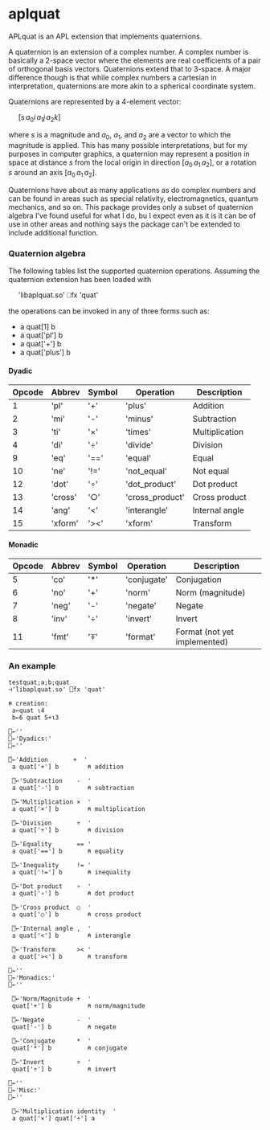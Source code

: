 # aplquat
APLquat is an APL extension that implements quaternions.

A quaternion is an extension of a complex number.  A complex number is
basically a 2-space vector where the elements are real coefficients of
a pair of orthogonal basis vectors.  Quaternions extend that to 3-space.
A major difference though is that while complex numbers a cartesian in
interpretation, quaternions are more akin to a spherical coordinate system.

Quaternions are represented by a 4-element vector:

&nbsp;&nbsp;&nbsp;&nbsp; $[ s\, a_0i\, a_1j\, a_2k]$

where $s$ is a magnitude and $a_0$, $a_1$, and $a_2$ are a vector to which the
magnitude is applied.  This has many possible interpretations, but for my
purposes in computer graphics, a quaternion may represent a position
in space at distance $s$ from the local origin in direction
$[ a_0\, a_1\, a_2 ]$, or a rotation $s$ around an axis $[ a_0\, a_1\, a_2 ]$.

Quaternions have about as many applications as do complex numbers and can be
found in areas such as special relativity, electromagnetics, quantum
mechanics, and so on.  This package provides only a subset of quaternion
algebra I've found useful for what I do, bu I expect even as it is it can
be of use in other areas and nothing says the package can't be extended to
include additional function.


### Quaternion algebra

The following tables list the supported quaternion operations.  Assuming
the quaternion extension has been loaded with

&nbsp;&nbsp;&nbsp;&nbsp; 'libaplquat.so' ⎕fx 'quat'

the operations can be invoked in any of three forms such as:

- a quat[1] b
- a quat['pl'] b
- a quat['+'] b
- a quat['plus'] b


#### Dyadic

| Opcode | Abbrev | Symbol | Operation       | Description      |
| ------ | ------ | ------ | --------------- | ---------------- |
|  1     | 'pl'   | '+'    | 'plus'          | Addition |
|  2     | 'mi'   | '-'    | 'minus'         | Subtraction |
|  3     | 'ti'   | '×'    | 'times'         | Multiplication |
|  4     | 'di'   | '÷'    | 'divide'        | Division |
|  9     | 'eq'   | '=='   | 'equal'         | Equal |
| 10     | 'ne'   | '!='   | 'not_equal'     | Not equal |
| 12     | 'dot'  | '∘'    | 'dot_product'   | Dot product |
| 13     | 'cross'| '○'    | 'cross_product' | Cross product |
| 14     | 'ang'  | '<'    | 'interangle'    | Internal angle |
| 15     | 'xform'| '><'   | 'xform'         | Transform |

#### Monadic

| Opcode | Abbrev | Symbol | Operation       | Description      |
| ------ | ------ | ------ | --------------- | ---------------- |
|  5     | 'co'   | '*'    | 'conjugate'     | Conjugation |
|  6     | 'no'   | '+'    | 'norm'          | Norm (magnitude) |
|  7     | 'neg'  | '-'    | 'negate'        | Negate |
|  8     | 'inv'  | '÷'    | 'invert'        | Invert |
| 11     | 'fmt'  | '⍕'    | 'format'        | Format  (not yet implemented) |

### An example
~~~
testquat;a;b;quat
⊣'libaplquat.so' ⎕fx 'quat'

⍝ creation:
 a←quat ⍳4
 b←6 quat 5+⍳3

⎕←''
⎕←'Dyadics:'
⎕←''

⍞←'Addition       +  '
 a quat['+'] b        ⍝ addition
 
 ⍞←'Subtraction    -  '
 a quat['-'] b	      ⍝ subtraction
 
 ⍞←'Multiplication ×  '
 a quat['×'] b	      ⍝ multiplication
 
 ⍞←'Division       ÷  '
 a quat['÷'] b	      ⍝ division
 
 ⍞←'Equality       == '
 a quat['=='] b	      ⍝ equality
 
 ⍞←'Inequality     != '
 a quat['!='] b	      ⍝ inequality
 
 ⍞←'Dot product    ∘  '
 a quat['∘'] b	      ⍝ dot product
 
 ⍞←'Cross product  ○  '
 a quat['○'] b	      ⍝ cross product
 
 ⍞←'Internal angle ,  '
 a quat['<'] b	      ⍝ interangle
 
 ⍞←'Transform      >< '
 a quat['><'] b	      ⍝ transform
 
⎕←''
⎕←'Monadics:'
⎕←''

 ⍞←'Norm/Magnitude +  '
 quat['+'] b	      ⍝ norm/magnitude
 
 ⍞←'Negate         -  '
 quat['-'] b	      ⍝ negate
 
 ⍞←'Conjugate      *  '
 quat['*'] b	      ⍝ conjugate
 
 ⍞←'Invert         ÷  '
 quat['÷'] b	      ⍝ invert

⎕←''
⎕←'Misc:'
⎕←''

 ⍞←'Multiplication identity  '
 a quat['×'] quat['÷'] a
 ~~~


